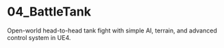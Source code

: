 # 04_BattleTank
Open-world head-to-head tank fight with simple AI, terrain, and advanced control system in UE4. 
